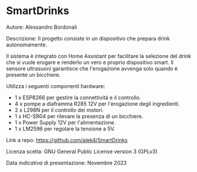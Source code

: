 # SmartDrinks

Autore: Alessandro Bordonali

Descrizione: Il progetto consiste in un dispositivo che prepara drink autonomamente. 

Il sistema è integrato con Home Assistant per facilitare la selezione del drink che si vuole erogare e renderlo un vero e proprio dispositivo smart. Il sensore ultrasuoni garantisce che l'erogazione avvenga solo quando è presente un bicchiere. 

Utilizza i seguenti componenti hardware:
  - 1 x ESP8266 per gestire la connettività e il controllo.
  - 4 x pompe a diaframma R285 12V per l'erogazione degli ingredienti.
  - 2 x L298N per il controllo dei motori.
  - 1 x HC-SR04 per rilevare la presenza di un bicchiere.
  - 1 x Power Supply 12V per l'alimentazione.
  - 1 x LM2596 per regolare la tensione a 5V.

Link a repo: https://github.com/alek4/SmartDrinks

Licenza scelta: GNU General Public License version 3 (GPLv3) 

Data *indicativa* di presentazione: Novembre 2023

